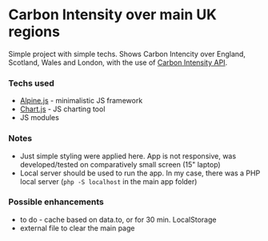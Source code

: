 # Carbon Intensity over main UK regions

Simple project with simple techs. Shows Carbon Intencity over England, Scotland, Wales and London,
with the use of [Carbon Intensity API](https://carbon-intensity.github.io/api-definitions/#carbon-intensity-api-v2-0-0).

### Techs used
- [Alpine.js](https://alpinejs.dev/) - minimalistic JS framework
- [Chart.js](https://www.chartjs.org) - JS charting tool
- JS modules

### Notes
- Just simple styling were applied here. App is not responsive, was developed/tested on comparatively small screen (15" laptop)
- Local server should be used to run the app. In my case, there was a PHP local server (`php -S localhost` in the main app folder)

### Possible enhancements
- to do - cache based on data.to, or for 30 min. LocalStorage
- external file to clear the main page
